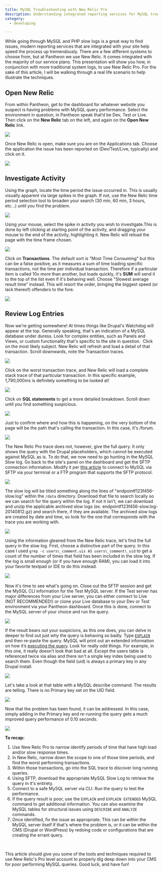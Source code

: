 ```yaml
---
title: MySQL Troubleshooting with New Relic Pro
description: Understanding integrated reporting services for MySQL troubleshooting.
category:
  - developing

---
```


While going through MySQL and PHP slow logs is a great way to find issues, modern reporting services that are integrated with your site help speed the process up tremendously. There are a few different systems to choose from, but at Pantheon we use New Relic. It comes integrated with the majority of our service plans. This presentation will show you how, in conjunction with more traditional system logs, to use New Relic Pro. For the sake of this article, I will be walking through a real life scenario to help illustrate the techniques.

## Open New Relic

From within Pantheon, get to the dashboard for whatever website you suspect is having problems with MySQL query performance. Select the environment in question, in Pantheon speak that’d be Dev, Test or Live. Then click on the **New Relic** tab on the left, and again on the **Open New Relic** link.  

![](https://www.getpantheon.com/sites/default/files/docs/desk_images/333260)  


Once New Relic is open, make sure you are on the Applications tab. Choose the application the issue has been reported on (Dev/Test/Live, typically) and click on it.  


 ![](https://www.getpantheon.com/sites/default/files/docs/desk_images/333262)  

## Investigate Activity
Using the graph, locate the time period the issue occurred in. This is usually visually apparent via large spikes in the graph. If not, use the New Relic time period selection tool to broaden your search (30 min, 60 min, 3 hours, etc...) until you find the problem.  


 ![](https://www.getpantheon.com/sites/default/files/docs/desk_images/333263)  


Using your mouse, select the spike in activity you wish to investigate.This is done by left clicking at starting point of the activity, and dragging your mouse to the end of the activity, highlighting it. New Relic will reload the page with the time frame chosen.  


 ![](https://www.getpantheon.com/sites/default/files/docs/desk_images/333265)  


Click on **Transactions**. The default sort is "Most Time Consuming" but this can be a false positive, as it measures a sum of time loading specific transactions, not the time per individual transaction. Therefore if a particular item is called 10x more than another, but loads quickly, it's **SUM** will send it to the top of the list even if it's behaving well. Choose "Slowest average result time" instead. This will resort the order, bringing the biggest speed (or lack thereof) offenders to the fore.  


 ![](https://www.getpantheon.com/sites/default/files/docs/desk_images/333266)  

## Review Log Entries
Now we're getting somewhere! At times things like Drupal's Watchdog will appear at the top. Generally speaking, that's an indication of a MySQL database under duress. Look for complex entities, such as Panels and Views, or custom functionality that's specific to the site in question.  Click on the most likely subject. New Relic will refresh and load a detail of that transaction. Scroll downwards, note the Transaction traces.  


 ![](https://www.getpantheon.com/sites/default/files/docs/desk_images/333267)  


Click on the worst transaction trace, and New Relic will load a complete stack trace of that particular transaction. In this specific example, 1,790,000ms is definitely something to be looked at!  


 ![](https://www.getpantheon.com/sites/default/files/docs/desk_images/333268)  


Click on **SQL statements** to get a more detailed breakdown. Scroll down until you find something suspicious.  


 ![](https://www.getpantheon.com/sites/default/files/docs/desk_images/333269)  


Just to confirm where and how this is happening, on the very bottom of the page will be the path that's calling the transaction. In this case, it's /forum.  


 ![](https://www.getpantheon.com/sites/default/files/docs/desk_images/333271)  


The New Relic Pro trace does not, however, give the full query. It only shows the query with the Drupal placeholders, which cannot be executed against MySQL as is. To do that, we now need to go hunting in the MySQL Slow log. Go back to the site's panel on the dashboard and get the SFTP connection information. Modify it per [this article](/docs/articles/local/accessing-mysql-databases#frequently-asked-questions) to connect to MySQL via SFTP via your terminal or a FTP program that supports the SFTP protocol.  


 ![](https://www.getpantheon.com/sites/default/files/docs/desk_images/333273)  


The slow log will be titled something along the lines of "endpointf123f456-slow.log" within the `/data` directory. Download that file to search locally so we can search for the query within the log. If not it isn’t, we can download and unzip the applicable archived slow logs (ex. endpointf123f456-slow.log-20140812.gz) and search there, if they are available. The archived slow logs are created by date and time, so look for the one that corresponds with the trace you are working with.  


 ![](https://www.getpantheon.com/sites/default/files/docs/desk_images/333275)  


Using the information gleaned from the New Relic trace, let's find the full query in the slow log. First, choose a distinctive part of the query. In this case I used `grep -c users\_comment.uis AS users\_comment\_uid` to get a count of the number of times that field has been included in the slow log. If the log is small enough (or if you have enough RAM), you can load it into your favorite textpad or IDE to do this instead.  


 ![](https://www.getpantheon.com/sites/default/files/docs/desk_images/333284)​  


Now it's time to see what's going on. Close out the SFTP session and get the MySQL CLI information for the Test MySQL server. If the Test server has major differences from your Live server, you can either connect to Live (NOT RECOMMENDED!) or clone your Live database to your Dev or Test environment via your Pantheon dashboard. Once this is done, connect to the MySQL server of your choice and run the query.  


 ![](https://www.getpantheon.com/sites/default/files/docs/desk_images/333278)  


If the result bears out your suspicions, as this one does, you can delve in deeper to find out just why the query is behaving so badly. Type [`EXPLAIN`](http://dev.mysql.com/doc/refman/5.0/en/explain.html) and then re-paste the query. MySQL will print out an extended information on how it’s [executing the query](http://dev.mysql.com/doc/refman/5.0/en/using-explain.html). Look for really odd things. For example, in this one, it really doesn't look that bad at all. Except the users table is referenced twice via alias and there isn't a single key index being used to search them. Even though the field (uid) is always a primary key in any Drupal install.  


 ![](https://www.getpantheon.com/sites/default/files/docs/desk_images/333283)  


Let's take a look at that table with a MySQL describe command. The results are telling. There is no Primary key set on the UID field.  


 ![](https://www.getpantheon.com/sites/default/files/docs/desk_images/333280)  


Now that the problem has been found, it can be addressed. In this case, simply adding in the Primary key and re-running the query gets a much improved query performance of 0.10 seconds.  


 ![](https://www.getpantheon.com/sites/default/files/docs/desk_images/333281)  




**To recap:**

1. Use New Relic Pro to narrow identify periods of time that have high load and/or slow response times.
2. In New Relic, narrow down the scope to one of those time periods, and find the worst performing transactions.
3. Within those transactions, go into the SQL trace to discover long running queries.
4. Using SFTP, download the appropriate MySQL Slow Log to retrieve the query in it's entirety.
5. Connect to a safe MySQL server via CLI. Run the query to test the performance.
6. If the query result is poor, use the `EXPLAIN` and `EXPLAIN EXTENDED` MySQL command to get additional information. You can also examine the MySQL tables for structural issues using `DESCRIBE` and `ANALYZE` commands.
7. Once identified, fix the issue as appropriate. This can be within the MySQL server itself if that's where the problem is, or it can be within the CMS (Drupal or WordPress) by redoing code or configurations that are creating the errant query.
 

This article should give you some of the tools and techniques required to use New Relic's Pro level account to properly dig deep down into your CMS for poor performing MySQL queries. Good luck, and have fun!  
 
